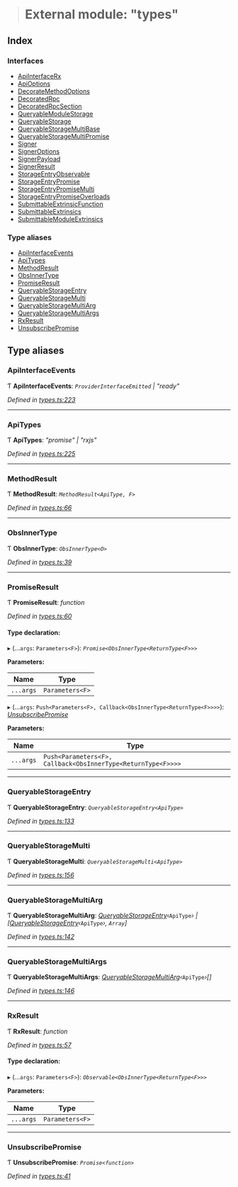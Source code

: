 > # External module: "types"

## Index

### Interfaces

* [ApiInterfaceRx](../interfaces/_types_.apiinterfacerx.md)
* [ApiOptions](../interfaces/_types_.apioptions.md)
* [DecorateMethodOptions](../interfaces/_types_.decoratemethodoptions.md)
* [DecoratedRpc](../interfaces/_types_.decoratedrpc.md)
* [DecoratedRpcSection](../interfaces/_types_.decoratedrpcsection.md)
* [QueryableModuleStorage](../interfaces/_types_.queryablemodulestorage.md)
* [QueryableStorage](../interfaces/_types_.queryablestorage.md)
* [QueryableStorageMultiBase](../interfaces/_types_.queryablestoragemultibase.md)
* [QueryableStorageMultiPromise](../interfaces/_types_.queryablestoragemultipromise.md)
* [Signer](../interfaces/_types_.signer.md)
* [SignerOptions](../interfaces/_types_.signeroptions.md)
* [SignerPayload](../interfaces/_types_.signerpayload.md)
* [SignerResult](../interfaces/_types_.signerresult.md)
* [StorageEntryObservable](../interfaces/_types_.storageentryobservable.md)
* [StorageEntryPromise](../interfaces/_types_.storageentrypromise.md)
* [StorageEntryPromiseMulti](../interfaces/_types_.storageentrypromisemulti.md)
* [StorageEntryPromiseOverloads](../interfaces/_types_.storageentrypromiseoverloads.md)
* [SubmittableExtrinsicFunction](../interfaces/_types_.submittableextrinsicfunction.md)
* [SubmittableExtrinsics](../interfaces/_types_.submittableextrinsics.md)
* [SubmittableModuleExtrinsics](../interfaces/_types_.submittablemoduleextrinsics.md)

### Type aliases

* [ApiInterfaceEvents](_types_.md#apiinterfaceevents)
* [ApiTypes](_types_.md#apitypes)
* [MethodResult](_types_.md#methodresult)
* [ObsInnerType](_types_.md#obsinnertype)
* [PromiseResult](_types_.md#promiseresult)
* [QueryableStorageEntry](_types_.md#queryablestorageentry)
* [QueryableStorageMulti](_types_.md#queryablestoragemulti)
* [QueryableStorageMultiArg](_types_.md#queryablestoragemultiarg)
* [QueryableStorageMultiArgs](_types_.md#queryablestoragemultiargs)
* [RxResult](_types_.md#rxresult)
* [UnsubscribePromise](_types_.md#unsubscribepromise)

## Type aliases

###  ApiInterfaceEvents

Ƭ **ApiInterfaceEvents**: *`ProviderInterfaceEmitted` | "ready"*

*Defined in [types.ts:223](https://github.com/polkadot-js/api/blob/fcaa7a5/packages/api/src/types.ts#L223)*

___

###  ApiTypes

Ƭ **ApiTypes**: *"promise" | "rxjs"*

*Defined in [types.ts:225](https://github.com/polkadot-js/api/blob/fcaa7a5/packages/api/src/types.ts#L225)*

___

###  MethodResult

Ƭ **MethodResult**: *`MethodResult<ApiType, F>`*

*Defined in [types.ts:66](https://github.com/polkadot-js/api/blob/fcaa7a5/packages/api/src/types.ts#L66)*

___

###  ObsInnerType

Ƭ **ObsInnerType**: *`ObsInnerType<O>`*

*Defined in [types.ts:39](https://github.com/polkadot-js/api/blob/fcaa7a5/packages/api/src/types.ts#L39)*

___

###  PromiseResult

Ƭ **PromiseResult**: *function*

*Defined in [types.ts:60](https://github.com/polkadot-js/api/blob/fcaa7a5/packages/api/src/types.ts#L60)*

#### Type declaration:

▸ (...`args`: `Parameters<F>`): *`Promise<ObsInnerType<ReturnType<F>>>`*

**Parameters:**

Name | Type |
------ | ------ |
`...args` | `Parameters<F>` |

▸ (...`args`: `Push<Parameters<F>, Callback<ObsInnerType<ReturnType<F>>>>`): *[UnsubscribePromise](_types_.md#unsubscribepromise)*

**Parameters:**

Name | Type |
------ | ------ |
`...args` | `Push<Parameters<F>, Callback<ObsInnerType<ReturnType<F>>>>` |

___

###  QueryableStorageEntry

Ƭ **QueryableStorageEntry**: *`QueryableStorageEntry<ApiType>`*

*Defined in [types.ts:133](https://github.com/polkadot-js/api/blob/fcaa7a5/packages/api/src/types.ts#L133)*

___

###  QueryableStorageMulti

Ƭ **QueryableStorageMulti**: *`QueryableStorageMulti<ApiType>`*

*Defined in [types.ts:156](https://github.com/polkadot-js/api/blob/fcaa7a5/packages/api/src/types.ts#L156)*

___

###  QueryableStorageMultiArg

Ƭ **QueryableStorageMultiArg**: *[QueryableStorageEntry](_types_.md#queryablestorageentry)‹*`ApiType`*› | [[QueryableStorageEntry](_types_.md#queryablestorageentry)‹*`ApiType`*›, `Array`]*

*Defined in [types.ts:142](https://github.com/polkadot-js/api/blob/fcaa7a5/packages/api/src/types.ts#L142)*

___

###  QueryableStorageMultiArgs

Ƭ **QueryableStorageMultiArgs**: *[QueryableStorageMultiArg](_types_.md#queryablestoragemultiarg)‹*`ApiType`*›[]*

*Defined in [types.ts:146](https://github.com/polkadot-js/api/blob/fcaa7a5/packages/api/src/types.ts#L146)*

___

###  RxResult

Ƭ **RxResult**: *function*

*Defined in [types.ts:57](https://github.com/polkadot-js/api/blob/fcaa7a5/packages/api/src/types.ts#L57)*

#### Type declaration:

▸ (...`args`: `Parameters<F>`): *`Observable<ObsInnerType<ReturnType<F>>>`*

**Parameters:**

Name | Type |
------ | ------ |
`...args` | `Parameters<F>` |

___

###  UnsubscribePromise

Ƭ **UnsubscribePromise**: *`Promise<function>`*

*Defined in [types.ts:41](https://github.com/polkadot-js/api/blob/fcaa7a5/packages/api/src/types.ts#L41)*
